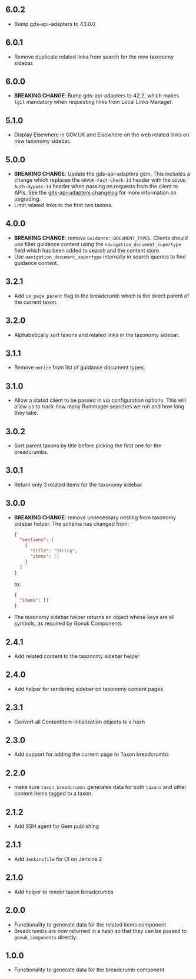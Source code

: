 ## 6.0.2

* Bump gds-api-adapters to 43.0.0

## 6.0.1

* Remove duplicate related links from search for the new taxonomy sidebar.

## 6.0.0

* **BREAKING CHANGE**: Bump gds-api-adapters to 42.2, which makes `lgil`
mandatory when requesting links from Local Links Manager.

## 5.1.0

* Display Elsewhere in GOV.UK and Elsewhere on the web related links on new
  taxonomy sidebar.

## 5.0.0

* **BREAKING CHANGE**: Update the gds-api-adapters gem. This includes a change
  which replaces the `GOVUK-Fact-Check-Id` header with the
  `GOVUK-Auth-Bypass-Id` header when passing on requests from the client to
  APIs. See the [gds-api-adapters changelog](https://github.com/alphagov/gds-api-adapters/blob/master/CHANGELOG.md#4100) for more information on upgrading.
* Limit related links to the first two taxons.

## 4.0.0

* **BREAKING CHANGE**: remove `Guidance::DOCUMENT_TYPES`. Clients should use
  filter guidance content using the `navigation_document_supertype` field which
  has been added to search and the content store.
* Use `navigation_document_supertype` internally in search queries to find
  guidance content.

## 3.2.1

* Add `is_page_parent` flag to the breadcrumb which is the direct parent of the
  current taxon.

## 3.2.0

* Alphabetically sort taxons and related links in the taxonomy sidebar.

## 3.1.1

* Remove `notice` from list of guidance document types.

## 3.1.0

* Allow a statsd client to be passed in via configuration options. This will
  allow us to track how many Rummager searches we run and how long they take.

## 3.0.2

* Sort parent taxons by title before picking the first one for the breadcrumbs.

## 3.0.1

* Return only 3 related items for the taxonomy sidebar.

## 3.0.0

* **BREAKING CHANGE**: remove unnecessary nesting from taxonomy sidebar helper.
  The schema has changed from:

  ```json
  {
    "sections": [
      {
        "title": "String",
        "items": []
      }
    ]
  }
  ```

  to:

  ```json
  {
    "items": []
  }
  ```

* The taxonomy sidebar helper returns an object whose keys are all symbols, as
  required by Govuk Components

## 2.4.1

* Add related content to the taxonomy sidebar helper

## 2.4.0

* Add helper for rendering sidebar on taxonomy content pages.

## 2.3.1

* Convert all ContentItem initialization objects to a hash

## 2.3.0

* Add support for adding the current page to Taxon breadcrumbs

## 2.2.0

* make sure `taxon_breadcrumbs` generates data for both `taxons` and other
  content items tagged to a taxon.

## 2.1.2

* Add SSH agent for Gem publishing

## 2.1.1

* Add `Jenkinsfile` for CI on Jenkins 2

## 2.1.0

* Add helper to render taxon breadcrumbs

## 2.0.0

* Functionality to generate data for the related items component
* Breadcrumbs are now returned in a hash so that they can be passed to
  `govuk_components` directly.

## 1.0.0

* Functionality to generate data for the breadcrumb component
